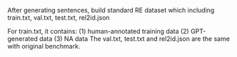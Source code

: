 After generating sentences, build standard RE dataset which including train.txt, val.txt, test.txt, rel2id.json

For train.txt, it contains:
(1) human-annotated training data
(2) GPT-generated data
(3) NA data
The val.txt, test.txt and rel2id.json are the same with original benchmark.